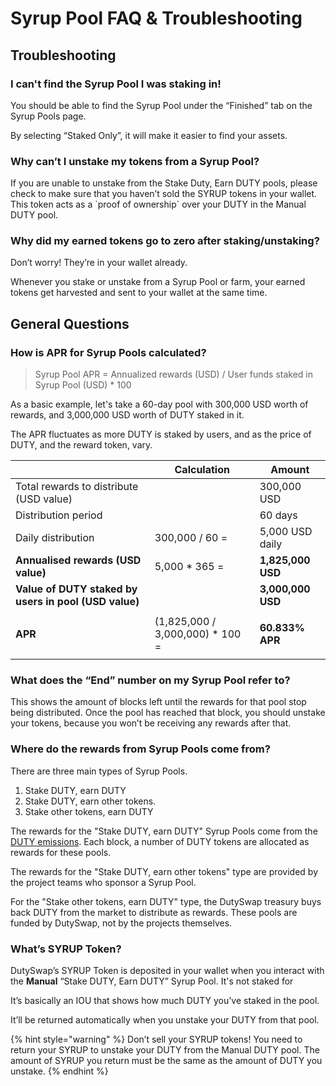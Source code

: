 # Syrup Pool FAQ & Troubleshooting

## Troubleshooting

### **I can't find the Syrup Pool I was staking in!**

You should be able to find the Syrup Pool under the “Finished” tab on the Syrup Pools page.&#x20;

By selecting “Staked Only”, it will make it easier to find your assets.

### **Why can’t I unstake my tokens from a Syrup Pool?**

If you are unable to unstake from the Stake Duty, Earn DUTY pools, please check to make sure that you haven’t sold the SYRUP tokens in your wallet. This token acts as a \`proof of ownership\` over your DUTY in the Manual DUTY pool.&#x20;

### **Why did my earned tokens go to zero after staking/unstaking?**

Don’t worry! They’re in your wallet already.

Whenever you stake or unstake from a Syrup Pool or farm, your earned tokens get harvested and sent to your wallet at the same time.

## **General Questions**

### How is APR for Syrup Pools calculated?

> Syrup Pool APR = Annualized rewards (USD) / User funds staked in Syrup Pool (USD) \* 100

As a basic example, let's take a 60-day pool with 300,000 USD worth of rewards, and 3,000,000 USD worth of DUTY staked in it.

The APR fluctuates as more DUTY is staked by users, and as the price of DUTY, and the reward token, vary.

|                                                       | **Calculation**                   | Amount                                     |
| ----------------------------------------------------- | --------------------------------- | ------------------------------------------ |
| Total rewards to distribute (USD value)               |                                   | 300,000 USD                                |
| Distribution period                                   |                                   | 60 days                                    |
| Daily distribution                                    | 300,000 / 60 =                    | 5,000 USD daily                            |
| **Annualised rewards (USD value)**                    | 5,000 \* 365 =                    | **1,825,000 USD**                          |
| **Value of DUTY staked by users in pool (USD value)** |                                   | **3,000,000 USD**                          |
| **APR**                                               | (1,825,000 / 3,000,000) \* 100 =  | <p></p><p><strong>60.833% APR</strong></p> |

### **What does the “End” number on my Syrup Pool refer to?**

This shows the amount of blocks left until the rewards for that pool stop being distributed. Once the pool has reached that block, you should unstake your tokens, because you won’t be receiving any rewards after that.

### **Where do the rewards from Syrup Pools come from?**

There are three main types of Syrup Pools.

1. Stake DUTY, earn DUTY
2. Stake DUTY, earn other tokens.&#x20;
3. Stake other tokens, earn DUTY

The rewards for the "Stake DUTY, earn DUTY" Syrup Pools come from the [DUTY emissions](https://docs.duty.exchange/tokenomics/duty/duty-tokenomics). Each block, a number of DUTY tokens are allocated as rewards for these pools.

The rewards for the "Stake DUTY, earn other tokens" type are provided by the project teams who sponsor a Syrup Pool.

For the "Stake other tokens, earn DUTY" type, the DutySwap treasury buys back DUTY from the market to distribute as rewards. These pools are funded by DutySwap, not by the projects themselves.

### What’s SYRUP Token?

DutySwap’s SYRUP Token is deposited in your wallet when you interact with the **Manual** “Stake DUTY, Earn DUTY” Syrup Pool. It's not staked for&#x20;

It’s basically an IOU that shows how much DUTY you’ve staked in the pool.

It’ll be returned automatically when you unstake your DUTY from that pool.

{% hint style="warning" %}
Don’t sell your SYRUP tokens! You need to return your SYRUP to unstake your DUTY from the Manual DUTY pool. The amount of SYRUP you return must be the same as the amount of DUTY you unstake.
{% endhint %}
